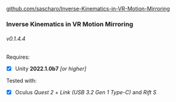 <p>

[github.com/sascharo/Inverse-Kinematics-in-VR-Motion-Mirroring](https://github.com/sascharo/Inverse-Kinematics-in-VR-Motion-Mirroring)

</p>

### Inverse Kinematics in VR Motion Mirroring
###### v0.1.4.4

Requires:
- [X] Unity **2022.1.0b7** *[or higher]*

Tested with:
- [X] Oculus *Quest 2* + *Link (USB 3.2 Gen 1 Type-C)* and *Rift S*
